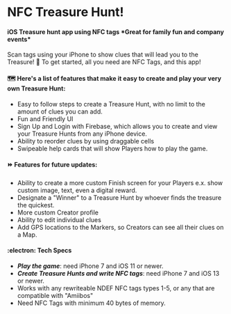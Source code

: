 # NFC Treasure Hunt!
#### iOS Treasure hunt app using NFC tags \*Great for family fun and company events\*

Scan tags using your iPhone to show clues that will lead you to the Treasure! 💎
To get started, all you need are NFC Tags, and this app!

#### 🗺️ Here's a list of features that make it easy to create and play your very own Treasure Hunt:
* Easy to follow steps to create a Treasure Hunt, with no limit to the amount of clues you can add.
* Fun and Friendly UI
* Sign Up and Login with Firebase, which allows you to create and view your Treasure Hunts from any iPhone device.
* Ability to reorder clues by using draggable cells
* Swipeable help cards that will show Players how to play the game.

#### ⏩ Features for future updates:
* Ability to create a more custom Finish screen for your Players e.x. show custom image, text, even a digital reward.
* Designate a "Winner" to a Treasure Hunt by whoever finds the treasure the quickest.
* More custom Creator profile
* Ability to edit individual clues
* Add GPS locations to the Markers, so Creators can see all their clues on a Map.

#### :electron: Tech Specs
* ***Play the game***: need iPhone 7 and iOS 11 or newer.
* ***Create Treasure Hunts and write NFC tags***: need iPhone 7 and iOS 13 or newer.
* Works with any rewriteable NDEF NFC tags types 1-5, or any that are compatible with "Amiibos"
* Need NFC Tags with minimum 40 bytes of memory.
